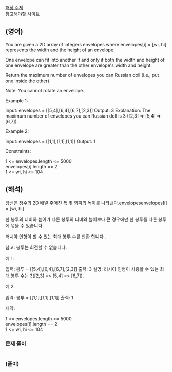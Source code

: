 <a href="https://leetcode.com/tag/sorting/">해당 주제</a>    
<a href="https://leetcode.com/problems/russian-doll-envelopes/description/">참고해야할 사이트</a>      

## (영어)
You are given a 2D array of integers envelopes where envelopes[i] = [wi, hi] represents the width and the height of an envelope.

One envelope can fit into another if and only if both the width and height of one envelope are greater than the other envelope's width and height.

Return the maximum number of envelopes you can Russian doll (i.e., put one inside the other).

Note: You cannot rotate an envelope.

 

Example 1:  

Input: envelopes = [[5,4],[6,4],[6,7],[2,3]]
Output: 3
Explanation: The maximum number of envelopes you can Russian doll is 3 ([2,3] => [5,4] => [6,7]).

Example 2:  

Input: envelopes = [[1,1],[1,1],[1,1]]
Output: 1
 

Constraints:  

1 <= envelopes.length <= 5000  
envelopes[i].length == 2  
1 <= wi, hi <= 104  

## (해석)
당신은 정수의 2D 배열 주어진 폭 및 외피의 높이를 나타낸다.envelopesenvelopes[i] = [wi, hi]

한 봉투의 너비와 높이가 다른 봉투의 너비와 높이보다 큰 경우에만 한 봉투를 다른 봉투에 넣을 수 있습니다.

러시아 인형이 할 수 있는 최대 봉투 수를 반환 합니다 .

참고: 봉투는 회전할 수 없습니다.

 

예 1:  

입력: 봉투 = [[5,4],[6,4],[6,7],[2,3]]
 출력: 3
 설명: 러시아 인형이 사용할 수 있는 최대 봉투 수는 3([2,3] => [5,4] => [6,7]).
 
예 2:  

입력: 봉투 = [[1,1],[1,1],[1,1]]
 출력: 1
 

제약:  

1 <= envelopes.length <= 5000  
envelopes[i].length == 2  
1 <= wi, hi <= 104  

### 문제 풀이
```md
```


### (풀이)
```js
```
